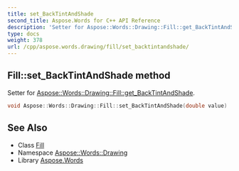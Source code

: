 ```yaml
---
title: set_BackTintAndShade
second_title: Aspose.Words for C++ API Reference
description: 'Setter for Aspose::Words::Drawing::Fill::get_BackTintAndShade.'
type: docs
weight: 378
url: /cpp/aspose.words.drawing/fill/set_backtintandshade/
---
```

## Fill::set_BackTintAndShade method


Setter for [Aspose::Words::Drawing::Fill::get_BackTintAndShade](../get_backtintandshade/).

```cpp
void Aspose::Words::Drawing::Fill::set_BackTintAndShade(double value)
```

## See Also

* Class [Fill](../)
* Namespace [Aspose::Words::Drawing](../../)
* Library [Aspose.Words](../../../)
